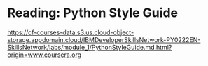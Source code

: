 # Reading: Python Style Guide

https://cf-courses-data.s3.us.cloud-object-storage.appdomain.cloud/IBMDeveloperSkillsNetwork-PY0222EN-SkillsNetwork/labs/module_1/PythonStyleGuide.md.html?origin=www.coursera.org